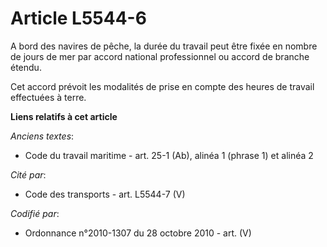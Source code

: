 # Article L5544-6

A bord des navires de pêche, la durée du travail peut être fixée en nombre de jours de mer par accord national professionnel
ou accord de branche étendu.

Cet accord prévoit les modalités de prise en compte des heures de travail effectuées à terre.

**Liens relatifs à cet article**

_Anciens textes_:

  - Code du travail maritime - art. 25-1 (Ab), alinéa 1 (phrase 1) et alinéa 2

_Cité par_:

  - Code des transports - art. L5544-7 (V)

_Codifié par_:

  - Ordonnance n°2010-1307 du 28 octobre 2010 - art. (V)

